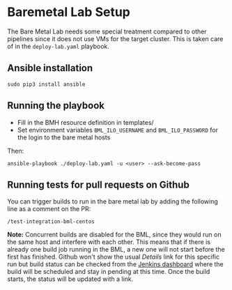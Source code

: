 # Baremetal Lab Setup

The Bare Metal Lab needs some special treatment compared to other pipelines since it does not use VMs for the target cluster.
This is taken care of in the `deploy-lab.yaml` playbook.

## Ansible installation

`sudo pip3 install ansible`

## Running the playbook

* Fill in the BMH resource definition in templates/
* Set environment variables `BML_ILO_USERNAME` and `BML_ILO_PASSWORD` for the login to the bare metal hosts

Then:

`ansible-playbook ./deploy-lab.yaml -u <user> --ask-become-pass`

## Running tests for pull requests on Github

You can trigger builds to run in the bare metal lab by adding the following line as a comment on the PR:

```
/test-integration-bml-centos
```

**Note:** Concurrent builds are disabled for the BML, since they would run on the same host and interfere with each other.
This means that if there is already one build job running in the BML, a new one will not start before the first has finished.
Github won't show the usual *Details* link for this specific run but build status can be checked from the [Jenkins dashboard](https://jenkins.nordix.org/job/metal3_metal3io_project_infra_bml_integration_tests_centos/) where the build will be scheduled and stay in pending at this time.
Once the build starts, the status will be updated with a link.
